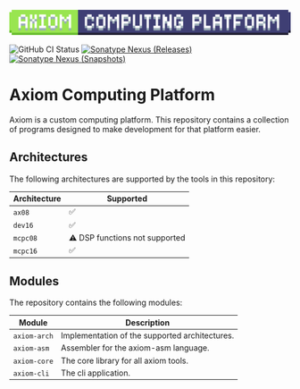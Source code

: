 ![Axiom Computing Platform](docs/img/axiom_platform.png)

![GitHub CI Status](https://img.shields.io/github/actions/workflow/status/voxelpi/axiom/ci.yml?branch=main&label=CI&style=for-the-badge)
[![Sonatype Nexus (Releases)](https://img.shields.io/nexus/r/net.voxelpi.axiom/axiom-core?server=https%3A%2F%2Frepo.voxelpi.net&nexusVersion=3&style=for-the-badge&label=stable&color=blue)](https://repo.voxelpi.net/#browse/search=keyword%3Daxiom)
[![Sonatype Nexus (Snapshots)](https://img.shields.io/nexus/s/net.voxelpi.axiom/axiom-core?server=https%3A%2F%2Frepo.voxelpi.net&nexusVersion=3&style=for-the-badge&label=dev)](https://repo.voxelpi.net/#browse/search=keyword%3Daxiom)

# Axiom Computing Platform

Axiom is a custom computing platform. 
This repository contains a collection of programs designed to make development for that platform easier.

## Architectures

The following architectures are supported by the tools in this repository:

| Architecture | Supported                      |
|--------------|--------------------------------|
| `ax08`       | ✅                              |
| `dev16`      | ✅                              |
| `mcpc08`     | ⚠️ DSP functions not supported |
| `mcpc16`     | ✅                              |

## Modules

The repository contains the following modules:

| Module       | Description                                    |
|--------------|------------------------------------------------|
| `axiom-arch` | Implementation of the supported architectures. |
| `axiom-asm`  | Assembler for the axiom-asm language.          |
| `axiom-core` | The core library for all axiom tools.          |
| `axiom-cli`  | The cli application.                           |
